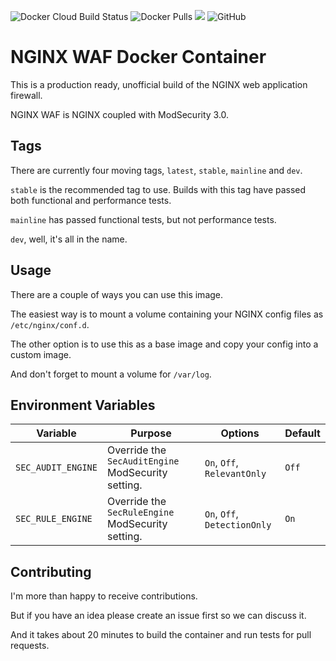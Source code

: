 ![Docker Cloud Build Status](https://img.shields.io/docker/cloud/build/coderpatros/nginx-waf)
![Docker Pulls](https://img.shields.io/docker/pulls/coderpatros/nginx-waf.svg)
[![](https://images.microbadger.com/badges/image/coderpatros/nginx-waf.svg)](https://microbadger.com/images/coderpatros/nginx-waf "Get your own image badge on microbadger.com")
![GitHub](https://img.shields.io/github/license/patros/docker-nginx-waf)

# NGINX WAF Docker Container

This is a production ready, unofficial build of the NGINX web application firewall.

NGINX WAF is NGINX coupled with ModSecurity 3.0.

## Tags

There are currently four moving tags, `latest`, `stable`, `mainline` and `dev`.

`stable` is the recommended tag to use. Builds with this tag have passed both
functional and performance tests.

`mainline` has passed functional tests, but not performance tests.

`dev`, well, it's all in the name.

## Usage

There are a couple of ways you can use this image.

The easiest way is to mount a volume containing your NGINX config files as
`/etc/nginx/conf.d`.

The other option is to use this as a base image and copy your config into a
custom image.

And don't forget to mount a volume for `/var/log`.

## Environment Variables

Variable | Purpose | Options | Default
--- | --- | --- | ----
`SEC_AUDIT_ENGINE` | Override the `SecAuditEngine` ModSecurity setting. | `On`, `Off`, `RelevantOnly` | `Off`
`SEC_RULE_ENGINE` | Override the `SecRuleEngine` ModSecurity setting. | `On`, `Off`, `DetectionOnly` | `On`

## Contributing

I'm more than happy to receive contributions.

But if you have an idea please create an issue first so we can discuss it.

And it takes about 20 minutes to build the container and run tests for pull requests.